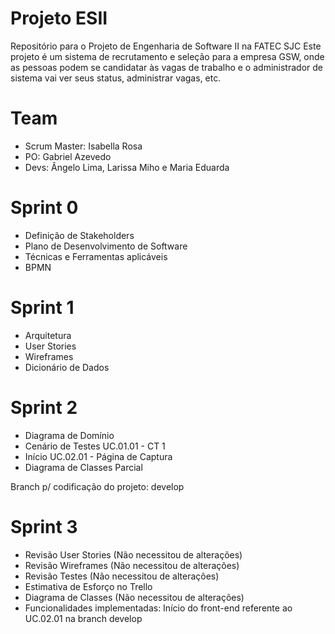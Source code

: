 # Projeto ESII

Repositório para o Projeto de Engenharia de Software II na FATEC SJC
Este projeto é um sistema de recrutamento e seleção para a empresa GSW, onde as pessoas podem se candidatar às vagas de trabalho e o administrador de sistema vai ver seus status, administrar vagas, etc.

# Team
- Scrum Master: Isabella Rosa
- PO: Gabriel Azevedo
- Devs: Ângelo Lima, Larissa Miho e Maria Eduarda

# Sprint 0
- Definição de Stakeholders
- Plano de Desenvolvimento de Software
- Técnicas e Ferramentas aplicáveis
- BPMN

# Sprint 1
- Arquitetura
- User Stories
- Wireframes
- Dicionário de Dados

# Sprint 2
- Diagrama de Domínio
- Cenário de Testes UC.01.01 - CT 1
- Início UC.02.01 - Página de Captura
- Diagrama de Classes Parcial

Branch p/ codificação do projeto: develop

# Sprint 3
- Revisão User Stories (Não necessitou de alterações)
- Revisão Wireframes (Não necessitou de alterações)
- Revisão Testes (Não necessitou de alterações)
- Estimativa de Esforço no Trello
- Diagrama de Classes (Não necessitou de alterações)
- Funcionalidades implementadas: Início do front-end referente ao UC.02.01 na branch develop
